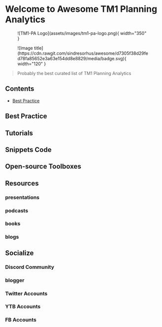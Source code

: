 # Welcome to Awesome TM1 Planning Analytics

<figure markdown="span">
  ![TM1-PA Logo](assets/images/tm1-pa-logo.png){ width="350" }
</figure>

<figure markdown="span">
  ![Image title](https://cdn.rawgit.com/sindresorhus/awesome/d7305f38d29fed78fa85652e3a63e154dd8e8829/media/badge.svg){ width="120" }
</figure>

> Probably the best curated list of TM1 Planning Analytics


## Contents
* [Best Practice](#best-practice)








## Best Practice

## Tutorials

## Snippets Code

## Open-source Toolboxes



## Resources

### presentations
  
### podcasts
 
### books
  
### blogs
  
## Socialize

### Discord Community
  
### blogger

### Twitter Accounts

### YTB Accounts
  
### FB Accounts
  
